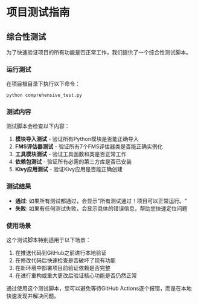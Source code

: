 # 项目测试指南

## 综合性测试

为了快速验证项目的所有功能是否正常工作，我们提供了一个综合性测试脚本。

### 运行测试

在项目根目录下执行以下命令：

```bash
python comprehensive_test.py
```

### 测试内容

测试脚本会检查以下内容：

1. **模块导入测试** - 验证所有Python模块是否能正确导入
2. **FMS评估器测试** - 验证所有7个FMS评估器类是否能正确实例化
3. **工具模块测试** - 验证工具函数和类是否正常工作
4. **依赖包测试** - 验证所有必需的第三方库是否已安装
5. **Kivy应用测试** - 验证Kivy应用是否能正确创建

### 测试结果

- **通过**: 如果所有测试都通过，会显示"所有测试通过！项目可以正常运行。"
- **失败**: 如果有任何测试失败，会显示具体的错误信息，帮助您快速定位问题

### 使用场景

这个测试脚本特别适用于以下场景：

1. 在推送代码到GitHub之前进行本地验证
2. 在修改代码后快速检查是否破坏了现有功能
3. 在新环境中部署项目前验证依赖是否完整
4. 在进行重构或重大更改后验证核心功能是否仍然正常

通过使用这个测试脚本，您可以避免等待GitHub Actions逐个报错，而是在本地快速发现并解决问题。